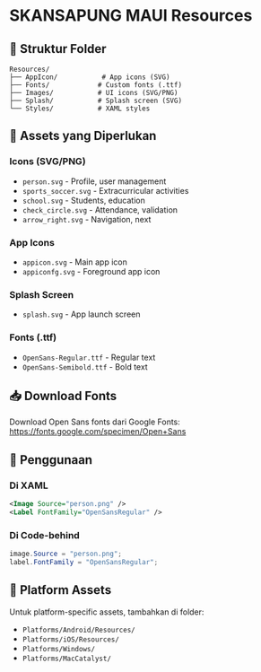 # SKANSAPUNG MAUI Resources

## 📁 Struktur Folder

```
Resources/
├── AppIcon/           # App icons (SVG)
├── Fonts/            # Custom fonts (.ttf)
├── Images/           # UI icons (SVG/PNG)
├── Splash/           # Splash screen (SVG)
└── Styles/           # XAML styles
```

## 🎨 Assets yang Diperlukan

### Icons (SVG/PNG)
- `person.svg` - Profile, user management
- `sports_soccer.svg` - Extracurricular activities  
- `school.svg` - Students, education
- `check_circle.svg` - Attendance, validation
- `arrow_right.svg` - Navigation, next

### App Icons
- `appicon.svg` - Main app icon
- `appiconfg.svg` - Foreground app icon

### Splash Screen
- `splash.svg` - App launch screen

### Fonts (.ttf)
- `OpenSans-Regular.ttf` - Regular text
- `OpenSans-Semibold.ttf` - Bold text

## 📥 Download Fonts

Download Open Sans fonts dari Google Fonts:
https://fonts.google.com/specimen/Open+Sans

## 🔧 Penggunaan

### Di XAML
```xml
<Image Source="person.png" />
<Label FontFamily="OpenSansRegular" />
```

### Di Code-behind
```csharp
image.Source = "person.png";
label.FontFamily = "OpenSansRegular";
```

## 📱 Platform Assets

Untuk platform-specific assets, tambahkan di folder:
- `Platforms/Android/Resources/`
- `Platforms/iOS/Resources/`
- `Platforms/Windows/`
- `Platforms/MacCatalyst/` 